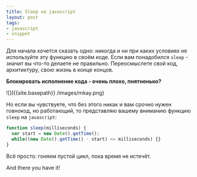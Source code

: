 ```yaml
---
title: Sleep на javascript
layout: post
tags:
- javascript
- snippet
---
```


Для начала хочется сказать одно: никогда и ни при каких условиях не используйте эту функцию в своём коде. Если вам понадобился `sleep` - значит вы что-то делаете не правильно. Переосмыслете свой код, архитиктуру, свою жизнь в конце концов.

**Блокировать исполнение кода - очень плохо, пнятненько?**

![]({{site.basepath}} /images/mkay.png)

Но если вы чувствуете, что без этого никак и вам срочно нужен говнокод, но работающий, то представляю вашему вниманию функцию `sleep` на `javascript`:

~~~ javascript
function sleep(milliseconds) {
  var start = new Date().getTime();
  while((new Date().getTime() - start) <= milliseconds) {}
}
~~~

Всё просто: гоняем пустой цикл, пока время не истечёт.

And there you have it!
